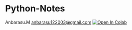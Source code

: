 # Python-Notes
Anbarasu.M    anbarasu122003@gmail.com
[![Open In Colab](https://colab.research.google.com/assets/colab-badge.svg)](https://colab.research.google.com/drive/1FfSLn3Udho9sNzMSue3lrreRLgjlUX4r?usp=sharing)

